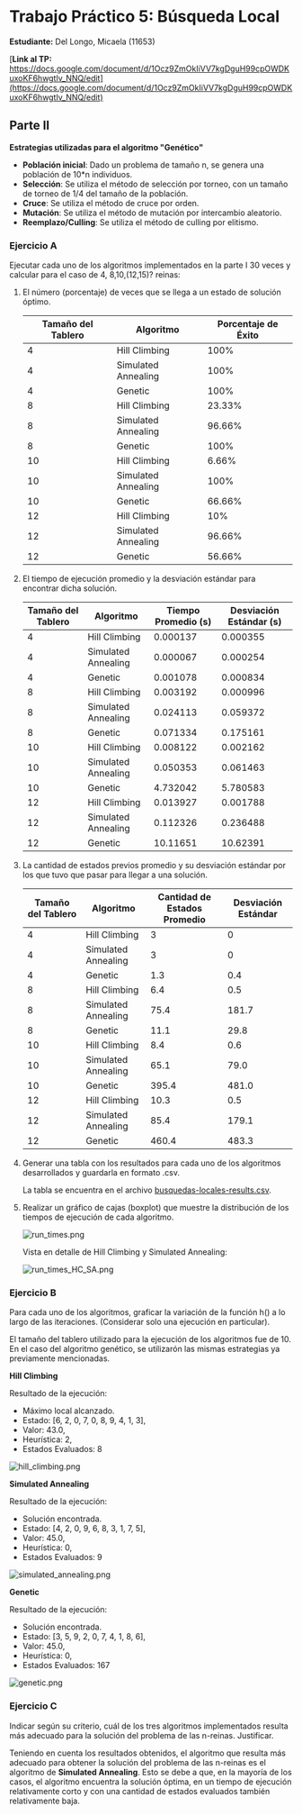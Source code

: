 # Trabajo Práctico 5: Búsqueda Local
**Estudiante:** Del Longo, Micaela (11653)

[**Link al TP:** https://docs.google.com/document/d/1Ocz9ZmOkIiVV7kgDguH99cpOWDKuxoKF6hwgtIv_NNQ/edit](https://docs.google.com/document/d/1Ocz9ZmOkIiVV7kgDguH99cpOWDKuxoKF6hwgtIv_NNQ/edit)

## Parte II
**Estrategias utilizadas para el algoritmo "Genético"**
- **Población inicial**: Dado un problema de tamaño n, se genera una población de 10*n individuos.
- **Selección**: Se utiliza el método de selección por torneo, con un tamaño de torneo de 1/4 del tamaño de la población.
- **Cruce**: Se utiliza el método de cruce por orden.
- **Mutación**: Se utiliza el método de mutación por intercambio aleatorio.
- **Reemplazo/Culling**: Se utiliza el método de culling por elitismo.

### Ejercicio A
Ejecutar cada uno de los algoritmos implementados en la parte I 30 veces y calcular para el caso de 4, 8,10,(12,15)? 
reinas:

1. El número (porcentaje) de veces que se llega a un estado de solución óptimo.

    | Tamaño del Tablero | Algoritmo           | Porcentaje de Éxito |
    |--------------------|---------------------|---------------------|
    | 4                  | Hill Climbing       | 100%                |
    | 4                  | Simulated Annealing | 100%                |
    | 4                  | Genetic             | 100%                |
    | 8                  | Hill Climbing       | 23.33%              |
    | 8                  | Simulated Annealing | 96.66%              |
    | 8                  | Genetic             | 100%                |
    | 10                 | Hill Climbing       | 6.66%               |
    | 10                 | Simulated Annealing | 100%                |
    | 10                 | Genetic             | 66.66%              |
    | 12                 | Hill Climbing       | 10%                 |
    | 12                 | Simulated Annealing | 96.66%              |
    | 12                 | Genetic             | 56.66%              |

2. El tiempo de ejecución promedio y la desviación estándar para encontrar dicha solución.

    | Tamaño del Tablero | Algoritmo           | Tiempo Promedio (s) | Desviación Estándar (s) |
    |--------------------|---------------------|---------------------|-------------------------|
    | 4                  | Hill Climbing       | 0.000137            | 0.000355                |
    | 4                  | Simulated Annealing | 0.000067            | 0.000254                |
    | 4                  | Genetic             | 0.001078            | 0.000834                |
    | 8                  | Hill Climbing       | 0.003192            | 0.000996                |
    | 8                  | Simulated Annealing | 0.024113            | 0.059372                |
    | 8                  | Genetic             | 0.071334            | 0.175161                |
    | 10                 | Hill Climbing       | 0.008122            | 0.002162                |
    | 10                 | Simulated Annealing | 0.050353            | 0.061463                |
    | 10                 | Genetic             | 4.732042            | 5.780583                |
    | 12                 | Hill Climbing       | 0.013927            | 0.001788                |
    | 12                 | Simulated Annealing | 0.112326            | 0.236488                |
    | 12                 | Genetic             | 10.11651            | 10.62391                |

3. La cantidad de estados previos promedio y su desviación estándar por los que tuvo que pasar para llegar a una 
solución.

    | Tamaño del Tablero | Algoritmo           | Cantidad de Estados Promedio | Desviación Estándar |
    |--------------------|---------------------|------------------------------|---------------------|
    | 4                  | Hill Climbing       | 3                            | 0                   |
    | 4                  | Simulated Annealing | 3                            | 0                   |
    | 4                  | Genetic             | 1.3                          | 0.4                 |
    | 8                  | Hill Climbing       | 6.4                          | 0.5                 |
    | 8                  | Simulated Annealing | 75.4                         | 181.7               |
    | 8                  | Genetic             | 11.1                         | 29.8                |
    | 10                 | Hill Climbing       | 8.4                          | 0.6                 |
    | 10                 | Simulated Annealing | 65.1                         | 79.0                |
    | 10                 | Genetic             | 395.4                        | 481.0               |
    | 12                 | Hill Climbing       | 10.3                         | 0.5                 |
    | 12                 | Simulated Annealing | 85.4                         | 179.1               |
    | 12                 | Genetic             | 460.4                        | 483.3               |

4. Generar una tabla con los resultados para cada uno de los algoritmos desarrollados y guardarla en formato .csv.

    La tabla se encuentra en el archivo [busquedas-locales-results.csv](busquedas-locales-results.csv).
5. Realizar un gráfico de cajas (boxplot) que muestre la distribución de los tiempos de ejecución de cada algoritmo.
    
    ![run_times.png](pics/run_times.png)

    Vista en detalle de Hill Climbing y Simulated Annealing:

    ![run_times_HC_SA.png](pics/run_times_HC_SA.png)

### Ejercicio B
Para cada uno de los algoritmos, graficar la variación de la función h() a lo largo de las iteraciones. (Considerar 
solo una ejecución en particular).

El tamaño del tablero utilizado para la ejecución de los algoritmos fue de 10. En el caso del algoritmo genético, se
utilizarón las mismas estrategias ya previamente mencionadas.

**Hill Climbing**

Resultado de la ejecución:
- Máximo local alcanzado.
- Estado: [6, 2, 0, 7, 0, 8, 9, 4, 1, 3],
- Valor: 43.0,
- Heurística: 2,
- Estados Evaluados: 8

![hill_climbing.png](pics/hill_climbing.png)

**Simulated Annealing**

Resultado de la ejecución:
- Solución encontrada.
- Estado: [4, 2, 0, 9, 6, 8, 3, 1, 7, 5],
- Valor: 45.0,
- Heurística: 0,
- Estados Evaluados: 9

![simulated_annealing.png](pics/simulated_annealing.png)

**Genetic**

Resultado de la ejecución:
- Solución encontrada.
- Estado: [3, 5, 9, 2, 0, 7, 4, 1, 8, 6],
- Valor: 45.0,
- Heurística: 0,
- Estados Evaluados: 167

![genetic.png](pics/genetic.png)

### Ejercicio C
Indicar según su criterio, cuál de los tres algoritmos implementados resulta más adecuado para la solución del problema
de las n-reinas. Justificar.

Teniendo en cuenta los resultados obtenidos, el algoritmo que resulta más adecuado para obtener la solución del problema 
de las n-reinas es el algoritmo de **Simulated Annealing**. Esto se debe a que, en la mayoría de los casos, el algoritmo
encuentra la solución óptima, en un tiempo de ejecución relativamente corto y con una cantidad de estados evaluados
también relativamente baja. 
